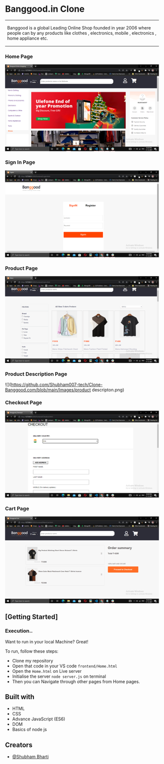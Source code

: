 # Banggood.in Clone

<table>
<tr>
<td>


Banggood is a global Leading Online Shop founded in year 2006 
where people can by any products like clothes , electronics, mobile , electronics , home appliance etc.


</td>
</tr>
</table>





### Home Page
![](https://github.com/Shubham007-tech/Clone-Banggood.com/blob/main/Images/Homepage.png)

### Sign In Page
![](https://github.com/Shubham007-tech/Clone-Banggood.com/blob/main/Images/SignIn.png)

### Product Page
![](https://github.com/Shubham007-tech/Clone-Banggood.com/blob/main/Images/MensProducts.png)

### Product Description Page
![](https://github.com/Shubham007-tech/Clone-Banggood.com/blob/main/Images/product descripton.png)

### Checkout Page
![](https://github.com/Shubham007-tech/Clone-Banggood.com/blob/main/Images/CheckoutPage.png)

### Cart Page
![](https://github.com/Shubham007-tech/Clone-Banggood.com/blob/main/Images/CartPage.png)



## [Getting Started]

### Execution..
Want to run in your local Machine? Great!

To run, follow these steps:

- Clone my repository 
- Open that code in your VS code `frontend/Home.html`
- Open the `Home.html` on Live server
- Initialise the server `node server.js` on terminal
- Then you can Navigate through other pages from Home pages.


## Built with 

- HTML
- CSS
- Advance JavaScript (ES6)
- DOM
- Basics of node js


## Creators


- [@Shubham Bharti](https://github.com/Shubham007-tech)

